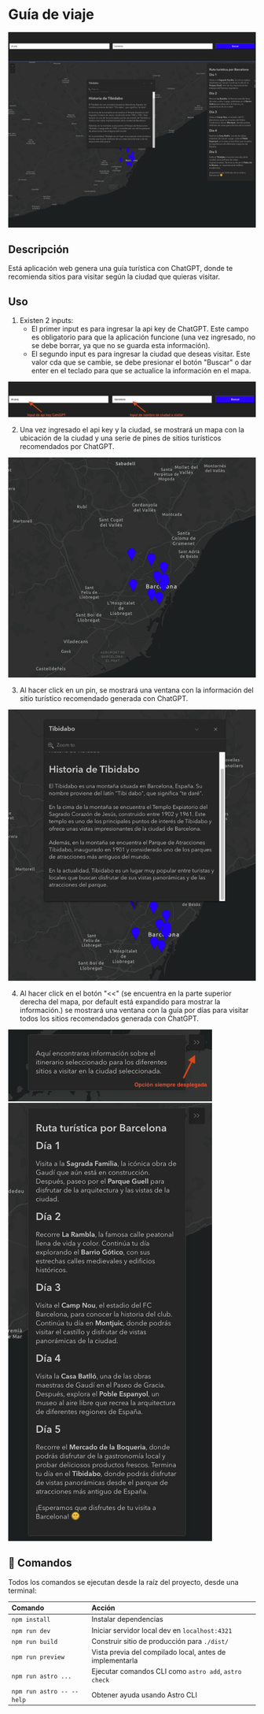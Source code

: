 # Guía de viaje

![project](./public/src-readme/image.png)

## Descripción

Está aplicación web genera una guía turística con ChatGPT, donde te recomienda sitios para visitar según la ciudad que quieras visitar.

## Uso

1. Existen 2 inputs:
    - El primer input es para ingresar la api key de ChatGPT. Este campo es obligatorio para que la aplicación funcione (una vez ingresado, no se debe borrar, ya que no se guarda esta información).
    - El segundo input es para ingresar la ciudad que deseas visitar. Este valor cda que se cambie, se debe presionar el botón "Buscar" o dar enter en el teclado para que se actualice la información en el mapa.

![menu](./public/src-readme/menu.png)

2. Una vez ingresado el api key y la ciudad, se mostrará un mapa con la ubicación de la ciudad y una serie de pines de sitios turísticos recomendados por ChatGPT.

![map](./public/src-readme/map.png)

3. Al hacer click en un pin, se mostrará una ventana con la información del sitio turístico recomendado generada con ChatGPT.

![info](./public/src-readme/info.png)

4. Al hacer click en el botón "<<" (se encuentra en la parte superior derecha del mapa, por default está expandido para mostrar la información.) se mostrará una ventana con la guía por días para visitar todos los sitios recomendados generada con ChatGPT.

![info-guia](./public/src-readme/info-guia.png)
![guia](./public/src-readme/guia.png)

## 🧞 Comandos

Todos los comandos se ejecutan desde la raíz del proyecto, desde una terminal:

| Comando                   | Acción                                           |
| :------------------------ | :----------------------------------------------- |
| `npm install`             | Instalar dependencias                            |
| `npm run dev`             | Iniciar servidor local dev en `localhost:4321`      |
| `npm run build`           | Construir sitio de producción para `./dist/`          |
| `npm run preview`         | Vista previa del compilado local, antes de implementarla     |
| `npm run astro ...`       | Ejecutar comandos CLI como `astro add`, `astro check` |
| `npm run astro -- --help` | Obtener ayuda usando Astro CLI                     |
